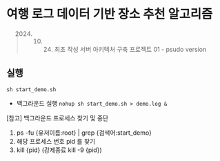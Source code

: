# 여행 로그 데이터 기반 장소 추천 알고리즘

> 2024. 10. 24. 최초 작성
> 서버 아키텍처 구축 프로젝트 01 - psudo version

## 실행
`sh start_demo.sh`
- 백그라운드 실행 `nohup sh start_demo.sh > demo.log &`

[참고] 백그라운드 프로세스 찾기 및 중단 
1. ps -fu {유저이름:root} | grep {검색어:start_demo}
2. 해당 프로세스 번호 pid 를 찾기
3. kill {pid} (강제종료 kill -9 {pid})